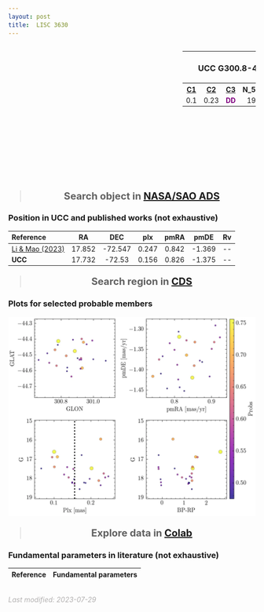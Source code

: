 ```yaml
---
layout: post
title:  LISC 3630
---
```


<div style="display: flex; justify-content: space-between;">
 <div style="text-align: center;">
 <!-- Left block -->
 <div id="aladin-lite-div" style="width:355px;height:250px;"></div>
 <script type="text/javascript" src="https://aladin.cds.unistra.fr/AladinLite/api/v3/latest/aladin.js" charset="utf-8"></script>
 <script type="text/javascript">
   let aladin;
   A.init.then(() => {
      aladin = A.aladin('#aladin-lite-div', {survey: "P/DSS2/color", fov:0.23, target: "17.732 -72.53"});
   });
 </script>
</div>
<!-- Left block -->

<table style="text-align: center; width:355px;height:250px;">
  <!-- Row 1 (title) -->
  <tr>
    <td colspan="5"><h3>UCC G300.8-44.4</h3></td>
  </tr>
  <!-- Row 2 -->
  <tr>
    <th><a href="https://ucc.ar/faq#what-are-the-c1-c2-and-c3-parameters" title="Photometric class">C1</a></th>
    <th><a href="https://ucc.ar/faq#what-are-the-c1-c2-and-c3-parameters" title="Density class">C2</a></th>
    <th><a href="https://ucc.ar/faq#what-are-the-c1-c2-and-c3-parameters" title="Combined class">C3</a></th>
    <th><div title="Stars with membership probability >50%">N_50</div></th>
    <th><div title="Radius that contains half the members [arcmin]">r_50</div></th>
  </tr>
  <!-- Row 3 -->
  <tr>
    <td>0.1</td>
    <td>0.23</td>
    <td><span style="color: purple; font-weight: bold;">D</span><span style="color: purple; font-weight: bold;">D</span></td>
    <td>19</td>
    <td>6.9</td>
  </tr>
</table>
</div>

> <p style="text-align:center; font-weight: bold; font-size:20px">Search object in <a href="https://ui.adsabs.harvard.edu/search/q=%20collection%3Aastronomy%20body%3A%22LISC%203630%22&sort=date%20desc%2C%20bibcode%20desc&p_=0" target="_blank">NASA/SAO ADS</a></p>


### Position in UCC and published works (not exhaustive)

| Reference    | RA    | DEC   | plx  | pmRA  | pmDE   |  Rv  |
| :---         | :---: | :---: | :---: | :---: | :---: | :---: |
|[Li & Mao (2023)](https://ui.adsabs.harvard.edu/abs/2023ApJS..265....3L/abstract) | 17.852 | -72.547 | 0.247 | 0.842 | -1.369 | -- |
| **UCC** |17.732 | -72.53 | 0.156 | 0.826 | -1.375 | -- |

> <p style="text-align:center; font-weight: bold; font-size:20px">Search region in <a href="http://cdsportal.u-strasbg.fr/?target=17.732%20-72.53" target="_blank">CDS</a></p>

### Plots for selected probable members

![CLUSTER](https://raw.githubusercontent.com/ucc23/Q4N/main/plots/lisc3630.webp)


> <p style="text-align:center; font-weight: bold; font-size:20px">Explore data in <a href="https://colab.research.google.com/github/UCC23/Q4N/blob/master/notebooks/lisc3630.ipynb" target="_blank">Colab</a></p>


### Fundamental parameters in literature (not exhaustive)

| Reference |  Fundamental parameters |
| :---         |     :---:      |


<br>
<font color="b3b1b1"><i>Last modified: 2023-07-29</i></font>
